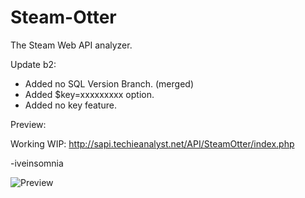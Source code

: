 Steam-Otter
===========

The Steam Web API analyzer.

Update b2: 
- Added no SQL Version Branch. (merged)
- Added $key=xxxxxxxxx option.
- Added no key feature.

Preview:

Working WIP: http://sapi.techieanalyst.net/API/SteamOtter/index.php

-iveinsomnia

![Preview](http://sapi.techieanalyst.net/personal/steamotter.png "Steam Otter")
